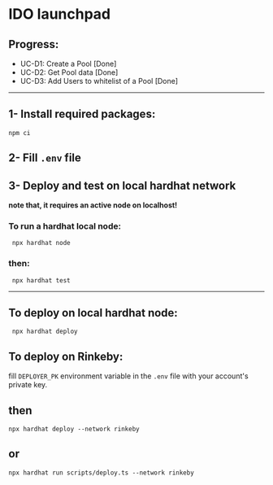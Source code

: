 # IDO launchpad

## Progress:
- UC-D1: Create a Pool [Done]
- UC-D2: Get Pool data [Done]
- UC-D3: Add Users to whitelist of a Pool [Done]
---
## 1- Install required packages: 
``` npm ci ```
## 2- Fill `.env` file
## 3- Deploy and test on local hardhat network 
**note that, it requires an active node on localhost!**
### To run a hardhat local node: 
``` npx hardhat node```
### then:
``` npx hardhat test```

---


## To deploy on local hardhat node:
``` npx hardhat deploy```

## To deploy on Rinkeby:
fill `DEPLOYER_PK` environment variable in the `.env` file with your account's private key.
## then
```npx hardhat deploy --network rinkeby```
## or 
```npx hardhat run scripts/deploy.ts --network rinkeby```
